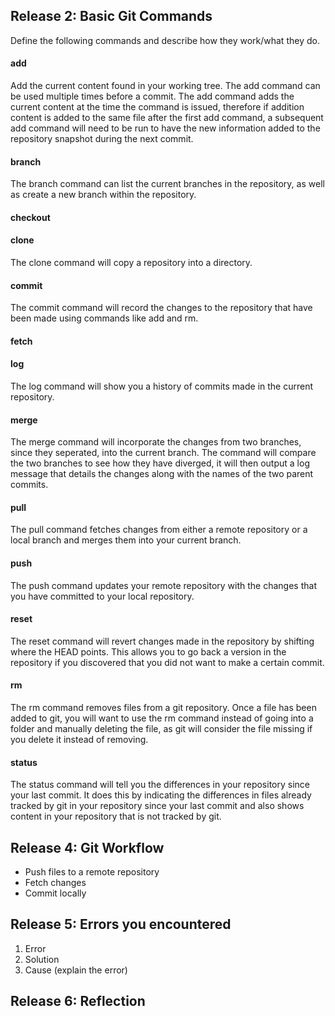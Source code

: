 ## Release 2: Basic Git Commands
Define the following commands and describe how they work/what they do.  


#### add
Add the current content found in your working tree. The add command can be used multiple times before a commit. The add command adds the current content at the time the command is issued, therefore if addition content is added to the same file after the first add command, a subsequent add command will need to be run to have the new information added to the repository snapshot during the next commit. 


#### branch
The branch command can list the current branches in the repository, as well as create a new branch within the repository. 

#### checkout
<!-- Your defnition here -->

#### clone
The clone command will copy a repository into a directory. 

#### commit
The commit command will record the changes to the repository that have been made using commands like add and rm.

#### fetch


#### log
The log command will show you a history of commits made in the current repository. 

#### merge
The merge command will incorporate the changes from two branches, since they seperated, into the current branch. The command will compare the two branches to see how they have diverged, it will then output a log message that details the changes along with the names of the two parent commits. 

#### pull
The pull command fetches changes from either a remote repository or a local branch and merges them into your current branch. 

#### push
The push command updates your remote repository with the changes that you have committed to your local repository. 

#### reset
The reset command will revert changes made in the repository by shifting where the HEAD points. This allows you to go back a version in the repository if you discovered that you did not want to make a certain commit. 

#### rm
The rm command removes files from a git repository. Once a file has been added to git, you will want to use the rm command instead of going into a folder and manually deleting the file, as git will consider the file missing if you delete it instead of removing. 

#### status
The status command will tell you the differences in your repository since your last commit. It does this by indicating the differences in files already tracked by git in your repository since your last commit and also shows content in your repository that is not tracked by git.  

## Release 4: Git Workflow

- Push files to a remote repository
- Fetch changes
- Commit locally

## Release 5: Errors you encountered
1. Error
2. Solution
3. Cause (explain the error)

## Release 6: Reflection